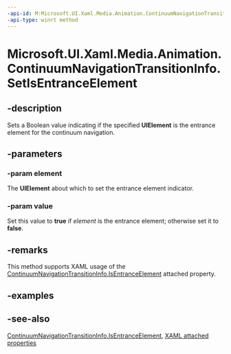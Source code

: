 ```yaml
---
-api-id: M:Microsoft.UI.Xaml.Media.Animation.ContinuumNavigationTransitionInfo.SetIsEntranceElement(Microsoft.UI.Xaml.UIElement,System.Boolean)
-api-type: winrt method
---
```


<!-- Method syntax
public void SetIsEntranceElement(Windows.UI.Xaml.UIElement element, System.Boolean value)
-->

# Microsoft.UI.Xaml.Media.Animation.ContinuumNavigationTransitionInfo.SetIsEntranceElement

## -description
Sets a Boolean value indicating if the specified **UIElement** is the entrance element for the continuum navigation.

## -parameters
### -param element
The **UIElement** about which to set the entrance element indicator.

### -param value
Set this value to **true** if *element* is the entrance element; otherwise set it to **false**.

## -remarks
This method supports XAML usage of the [ContinuumNavigationTransitionInfo.IsEntranceElement](continuumnavigationtransitioninfo_isentranceelement.md) attached property.

## -examples

## -see-also

[ContinuumNavigationTransitionInfo.IsEntranceElement](continuumnavigationtransitioninfo_isentranceelement.md), [XAML attached properties](/windows/uwp/xaml-platform/attached-properties-overview)
